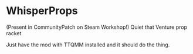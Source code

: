 # WhisperProps
(Present in CommunityPatch on Steam Workshop!) Quiet that Venture prop racket

Just have the mod with TTQMM installed and it should do the thing.
